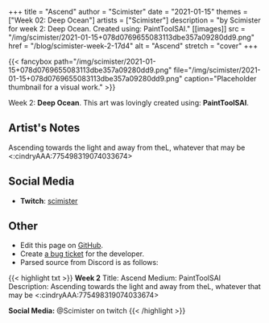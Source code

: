 +++
title =       "Ascend"
author =      "Scimister"
date =        "2021-01-15"
themes =      ["Week 02: Deep Ocean"]
artists =     ["Scimister"]
description = "by Scimister for week 2: Deep Ocean. Created using: PaintToolSAI."
[[images]]
              src = "/img/scimister/2021-01-15+078d0769655083113dbe357a09280dd9.png"
              href = "/blog/scimister-week-2-17d4"
              alt = "Ascend"
              stretch = "cover"
+++


{{< fancybox path="/img/scimister/2021-01-15+078d0769655083113dbe357a09280dd9.png" file="/img/scimister/2021-01-15+078d0769655083113dbe357a09280dd9.png" caption="Placeholder thumbnail for a visual work." >}}


Week 2: **Deep Ocean**. This art was lovingly created using: **PaintToolSAI**.

## Artist's Notes

Ascending towards the light and away from theL, whatever that may be <:cindryAAA:775498319074033674>

## Social Media

- **Twitch**: <a href='https://twitch.tv/scimister' target='_blank'>scimister</a>


## Other

- Edit this page on [GitHub](https://github.com/teaminkling/web-refresh/edit/main/content/blog/scimister-week-2-17d4.md).
- Create [a bug ticket](https://github.com/teaminkling/web-refresh/issues/new?assignees=&labels=bug&template=problem-report.md&title=) for the developer.
- Parsed source from Discord is as follows:

{{< highlight txt >}}
**Week 2**
Title: Ascend
Medium: PaintToolSAI
Description: Ascending towards the light and away from theL, whatever that may be <:cindryAAA:775498319074033674> 

**Social Media:** @Scimister on twitch
{{< /highlight >}}